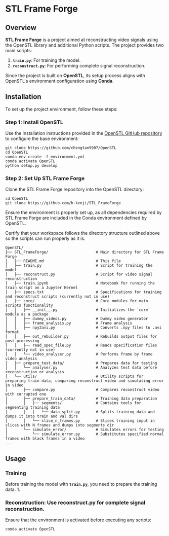 # STL Frame Forge  

## Overview  
**STL Frame Forge** is a project aimed at reconstructing video signals using the OpenSTL library and additional Python scripts. The project provides two main scripts:  
1. **`train.py`**: For training the model.  
2. **`reconstruct.py`**: For performing complete signal reconstruction.  

Since the project is built on **OpenSTL**, its setup process aligns with OpenSTL's environment configuration using **Conda**.

## Installation  

To set up the project environment, follow these steps:

### Step 1: Install OpenSTL  
Use the installation instructions provided in the [OpenSTL GitHub repository](https://github.com/chengtan9907/OpenSTL) to configure the base environment:  

```
git clone https://github.com/chengtan9907/OpenSTL
cd OpenSTL
conda env create -f environment.yml
conda activate OpenSTL
python setup.py develop
```
### Step 2: Set Up STL Frame Forge
Clone the STL Frame Forge repository into the OpenSTL directory:

```
cd OpenSTL
git clone https://github.com/h-kenji/STL_FrameForge
```
Ensure the environment is properly set up, as all dependencies required by STL Frame Forge are included in the Conda environment defined by OpenSTL.

Certify that your workspace follows the directory structure outlined above so the scripts can run properly as it is.

```
OpenSTL/
├── STL_FrameForge/                     # Main directory for STL Frame Forge
│   ├── README.md                       # This file
│   ├── train.py                        # Script for training the model
│   ├── reconstruct.py                  # Script for video signal reconstruction
│   ├── train.ipynb                     # Notebook for running the train script on a Jupyter Kernel
│   ├── specs.txt                       # Specifications for training and reconstruct scripts (currently not in use)
│   ├── core/                           # Core modules for main scripts functionality
│   │   ├── __init__.py                 # Initializes the `core` module as a package
│   │   ├── dummy_videos.py             # Dummy video generator
│   │   ├── frame_analysis.py           # Frame analysis 
│   │   ├── npy2avi.py                  # Converts .npy files to .avi format
│   │   ├── out_rebuilder.py            # Rebuilds output files for post-processing
│   │   ├── read_spec_file.py           # Reads specification files (currently not in use)
│   │   └── video_analyser.py           # Performs frame by frame video analysis
│   ├── prepare_test_data/              # Prepares data for testing
│   │   └── analyser.py                 # Analyzes test data before reconstruction or analysis
│   └── utils/                          # Utility scripts for preparing train data, comparing reconstruct video and simulating error in video
│       ├── compare.py                  # Compares reconstruct video with corrupted one
│       ├── prepare_train_data/         # Training data preparation
│       │   ├── segments/               # Contains tools for segmenting training data
│       │   │   └── data_split.py       # Splits training data and dumps it into train and val dirs
│       │   └── slice_n_frames.py       # Slices training input in slices with N frames and dumps into segments dir
│       └── simulate_error/             # Simulates errors for testing
│           └── simulate_error.py       # Substitutes specified normal frames with black frames in a video
...
```
 
## Usage
### Training
Before training the model with **`train.py`**, you need to prepare the training data.
1. 
### Reconstruction: Use reconstruct.py for complete signal reconstruction.
Ensure that the environment is activated before executing any scripts:

```bash
conda activate OpenSTL
```
